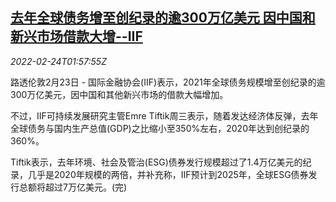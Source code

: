 <!--1645668062000-->
[去年全球债务增至创纪录的逾300万亿美元 因中国和新兴市场借款大增--IIF](https://cn.reuters.com/article/iif-global-debt-emrg-china-0224-idCNKBS2KT06J)
------

<div><i>2022-02-24T01:57:55Z</i></div><p>路透伦敦2月23日 - 国际金融协会(IIF)表示，2021年全球债务规模增至创纪录的逾300万亿美元，因中国和其他新兴市场的借款大幅增加。</p><p>不过，IIF可持续发展研究主管Emre Tiftik周三表示，随着发达经济体反弹，去年全球债务与国内生产总值(GDP)之比缩小至350%左右，2020年达到创纪录的360%。</p><p>Tiftik表示，去年环境、社会及管治(ESG)债券发行规模超过了1.4万亿美元的纪录，几乎是2020年规模的两倍，并补充称，IIF预计到2025年，全球ESG债券发行总额将超过7万亿美元。(完)</p>
